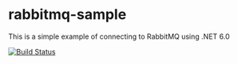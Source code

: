# rabbitmq-sample
This is a simple example of connecting to RabbitMQ using .NET 6.0


[![Build Status](https://dev.azure.com/farahmandian/dotNetDocsShow/_apis/build/status/VahidFarahmandian.rabbitmq-sample?branchName=main)](https://dev.azure.com/farahmandian/dotNetDocsShow/_build/latest?branchName=main)
